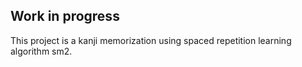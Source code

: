 ## Work in progress

This project is a kanji memorization using spaced repetition learning algorithm sm2.
